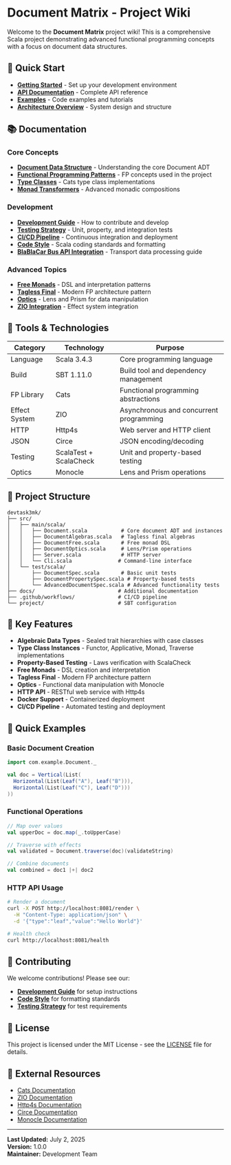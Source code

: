 # Document Matrix - Project Wiki

Welcome to the **Document Matrix** project wiki! This is a comprehensive Scala project demonstrating advanced functional programming concepts with a focus on document data structures.

## 🚀 Quick Start

- **[Getting Started](Getting-Started)** - Set up your development environment
- **[API Documentation](API-Documentation)** - Complete API reference
- **[Examples](Examples)** - Code examples and tutorials
- **[Architecture Overview](Architecture-Overview)** - System design and structure

## 📚 Documentation

### Core Concepts
- **[Document Data Structure](Document-Data-Structure)** - Understanding the core Document ADT
- **[Functional Programming Patterns](Functional-Programming-Patterns)** - FP concepts used in the project
- **[Type Classes](Type-Classes)** - Cats type class implementations
- **[Monad Transformers](Monad-Transformers)** - Advanced monadic compositions

### Development
- **[Development Guide](Development-Guide)** - How to contribute and develop
- **[Testing Strategy](Testing-Strategy)** - Unit, property, and integration tests
- **[CI/CD Pipeline](CI-CD-Pipeline)** - Continuous integration and deployment
- **[Code Style](Code-Style)** - Scala coding standards and formatting
- **[BlaBlaCar Bus API Integration](BlaBlaCar-Bus-API-Integration)** - Transport data processing guide

### Advanced Topics
- **[Free Monads](Free-Monads)** - DSL and interpretation patterns
- **[Tagless Final](Tagless-Final)** - Modern FP architecture pattern
- **[Optics](Optics)** - Lens and Prism for data manipulation
- **[ZIO Integration](ZIO-Integration)** - Effect system integration

## 🔧 Tools & Technologies

| Category | Technology | Purpose |
|----------|------------|---------|
| Language | Scala 3.4.3 | Core programming language |
| Build | SBT 1.11.0 | Build tool and dependency management |
| FP Library | Cats | Functional programming abstractions |
| Effect System | ZIO | Asynchronous and concurrent programming |
| HTTP | Http4s | Web server and HTTP client |
| JSON | Circe | JSON encoding/decoding |
| Testing | ScalaTest + ScalaCheck | Unit and property-based testing |
| Optics | Monocle | Lens and Prism operations |

## 📖 Project Structure

```
devtask3mk/
├── src/
│   ├── main/scala/
│   │   ├── Document.scala           # Core document ADT and instances
│   │   ├── DocumentAlgebras.scala   # Tagless final algebras
│   │   ├── DocumentFree.scala       # Free monad DSL
│   │   ├── DocumentOptics.scala     # Lens/Prism operations
│   │   ├── Server.scala             # HTTP server
│   │   └── Cli.scala               # Command-line interface
│   └── test/scala/
│       ├── DocumentSpec.scala       # Basic unit tests
│       ├── DocumentPropertySpec.scala # Property-based tests
│       └── AdvancedDocumentSpec.scala # Advanced functionality tests
├── docs/                           # Additional documentation
├── .github/workflows/              # CI/CD pipeline
└── project/                        # SBT configuration
```

## 🎯 Key Features

- **Algebraic Data Types** - Sealed trait hierarchies with case classes
- **Type Class Instances** - Functor, Applicative, Monad, Traverse implementations
- **Property-Based Testing** - Laws verification with ScalaCheck
- **Free Monads** - DSL creation and interpretation
- **Tagless Final** - Modern FP architecture pattern
- **Optics** - Functional data manipulation with Monocle
- **HTTP API** - RESTful web service with Http4s
- **Docker Support** - Containerized deployment
- **CI/CD Pipeline** - Automated testing and deployment

## 🚀 Quick Examples

### Basic Document Creation
```scala
import com.example.Document._

val doc = Vertical(List(
  Horizontal(List(Leaf("A"), Leaf("B"))),
  Horizontal(List(Leaf("C"), Leaf("D")))
))
```

### Functional Operations
```scala
// Map over values
val upperDoc = doc.map(_.toUpperCase)

// Traverse with effects
val validated = Document.traverse(doc)(validateString)

// Combine documents
val combined = doc1 |+| doc2
```

### HTTP API Usage
```bash
# Render a document
curl -X POST http://localhost:8081/render \
  -H "Content-Type: application/json" \
  -d '{"type":"leaf","value":"Hello World"}'

# Health check
curl http://localhost:8081/health
```

## 🤝 Contributing

We welcome contributions! Please see our:
- **[Development Guide](Development-Guide)** for setup instructions
- **[Code Style](Code-Style)** for formatting standards
- **[Testing Strategy](Testing-Strategy)** for test requirements

## 📝 License

This project is licensed under the MIT License - see the [LICENSE](../LICENSE) file for details.

## 🔗 External Resources

- [Cats Documentation](https://typelevel.org/cats/)
- [ZIO Documentation](https://zio.dev/)
- [Http4s Documentation](https://http4s.org/)
- [Circe Documentation](https://circe.github.io/circe/)
- [Monocle Documentation](https://www.optics.dev/Monocle/)

---

**Last Updated:** July 2, 2025  
**Version:** 1.0.0  
**Maintainer:** Development Team

